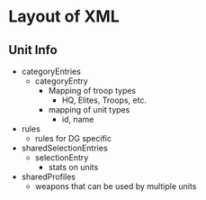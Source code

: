 # Layout of XML

## Unit Info

- categoryEntries
  - categoryEntry
    - Mapping of troop types
      - HQ, Elites, Troops, etc.
    - mapping of unit types
      - id, name
- rules
  - rules for DG specific
- sharedSelectionEntries
  - selectionEntry
    - stats on units
- sharedProfiles
  - weapons that can be used by multiple units
